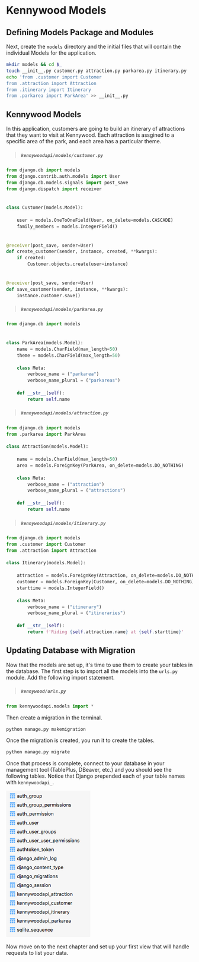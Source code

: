 # Kennywood Models

## Defining Models Package and Modules

Next, create the `models` directory and the initial files that will contain the individual Models for the application.

```sh
mkdir models && cd $_
touch __init__.py customer.py attraction.py parkarea.py itinerary.py
echo 'from .customer import Customer
from .attraction import Attraction
from .itinerary import Itinerary
from .parkarea import ParkArea' >> __init__.py
```

## Kennywood Models

In this application, customers are going to build an itinerary of attractions that they want to visit at Kennywood. Each attraction is assgined to a specific area of the park, and each area has a particular theme.

> ##### `kennywoodapi/models/customer.py`

```py
from django.db import models
from django.contrib.auth.models import User
from django.db.models.signals import post_save
from django.dispatch import receiver


class Customer(models.Model):

    user = models.OneToOneField(User, on_delete=models.CASCADE)
    family_members = models.IntegerField()


@receiver(post_save, sender=User)
def create_customer(sender, instance, created, **kwargs):
    if created:
        Customer.objects.create(user=instance)


@receiver(post_save, sender=User)
def save_customer(sender, instance, **kwargs):
    instance.customer.save()
```

> ##### `kennywoodapi/models/parkarea.py`

```py
from django.db import models


class ParkArea(models.Model):
    name = models.CharField(max_length=50)
    theme = models.CharField(max_length=50)

    class Meta:
        verbose_name = ("parkarea")
        verbose_name_plural = ("parkareas")

    def __str__(self):
        return self.name
```

> ##### `kennywoodapi/models/attraction.py`

```py
from django.db import models
from .parkarea import ParkArea

class Attraction(models.Model):

    name = models.CharField(max_length=50)
    area = models.ForeignKey(ParkArea, on_delete=models.DO_NOTHING)

    class Meta:
        verbose_name = ("attraction")
        verbose_name_plural = ("attractions")

    def __str__(self):
        return self.name
```

> ##### `kennywoodapi/models/itinerary.py`

```py
from django.db import models
from .customer import Customer
from .attraction import Attraction

class Itinerary(models.Model):

    attraction = models.ForeignKey(Attraction, on_delete=models.DO_NOTHING)
    customer = models.ForeignKey(Customer, on_delete=models.DO_NOTHING)
    starttime = models.IntegerField()

    class Meta:
        verbose_name = ("itinerary")
        verbose_name_plural = ("itineraries")

    def __str__(self):
        return f'Riding {self.attraction.name} at {self.starttime}'
```

## Updating Database with Migration

Now that the models are set up, it's time to use them to create your tables in the database. The first step is to import all the models into the `urls.py` module. Add the following import statement.

> ##### `kennywood/urls.py`

```py
from kennywoodapi.models import *
```

Then create a migration in the terminal.

```py
python manage.py makemigration
```

Once the migration is created, you run it to create the tables.

```py
python manage.py migrate
```

Once that process is complete, connect to your database in your management tool (TablePlus, DBeaver, etc.) and you should see the following tables. Notice that Django prepended each of your table names with `kennywoodapi_`.

![image of all the tables for the application](./images/kennywoodapi-tables.png)

Now move on to the next chapter and set up your first view that will handle requests to list your data.